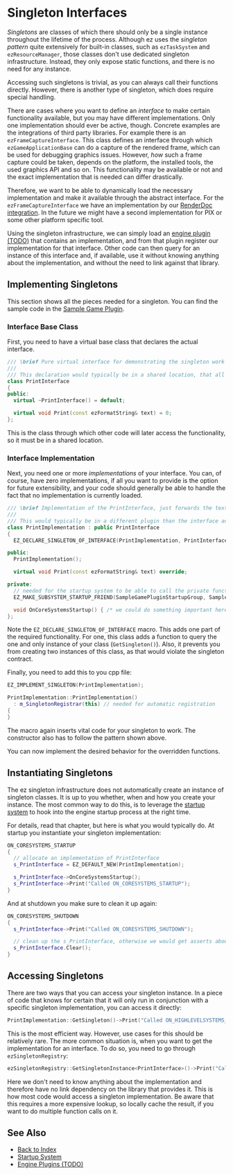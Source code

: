 # Singleton Interfaces

*Singletons* are classes of which there should only be a single instance throughout the lifetime of the process. Although ez uses the *singleton pattern* quite extensively for built-in classes, such as `ezTaskSystem` and `ezResourceManager`, those classes don't use dedicated singleton infrastructure. Instead, they only expose static functions, and there is no need for any instance.

Accessing such singletons is trivial, as you can always call their functions directly. However, there is another type of singleton, which does require special handling.

There are cases where you want to define an *interface* to make certain functionality available, but you may have different implementations. Only one implementation should ever be active, though. Concrete examples are the integrations of third party libraries. For example there is an `ezFrameCaptureInterface`. This class defines an interface through which `ezGameApplicationBase` can do a capture of the rendered frame, which can be used for debugging graphics issues. However, *how* such a frame capture could be taken, depends on the platform, the installed tools, the used graphics API and so on. This functionality may be available or not and the exact implementation that is needed can differ drastically.

Therefore, we want to be able to dynamically load the necessary implementation and make it available through the abstract interface. For the `ezFrameCaptureInterface` we have an implementation by our [RenderDoc integration](../../debugging/renderdoc.md). In the future we might have a second implementation for PIX or some other platform specific tool.

Using the singleton infrastructure, we can simply load an [engine plugin (TODO)](../../custom-code/cpp/engine-plugins.md) that contains an implementation, and from that plugin register our implementation for that interface. Other code can then query for an instance of this interface and, if available, use it without knowing anything about the implementation, and without the need to link against that library.

## Implementing Singletons

This section shows all the pieces needed for a singleton. You can find the sample code in the [Sample Game Plugin](../../samples/sample-game-plugin.md).

### Interface Base Class

First, you need to have a virtual base class that declares the actual interface.

<!-- BEGIN-DOCS-CODE-SNIPPET: singleton-interface -->
```cpp
/// \brief Pure virtual interface for demonstrating the singleton work flow
///
/// This declaration would typically be in a shared location, that all code can #include
class PrintInterface
{
public:
  virtual ~PrintInterface() = default;

  virtual void Print(const ezFormatString& text) = 0;
};
```
<!-- END-DOCS-CODE-SNIPPET -->

This is the class through which other code will later access the functionality, so it must be in a shared location.

### Interface Implementation

Next, you need one or more *implementations* of your interface. You can, of course, have zero implementations, if all you want to provide is the option for future extensibility, and your code should generally be able to handle the fact that no implementation is currently loaded.

<!-- BEGIN-DOCS-CODE-SNIPPET: singleton-impl-declaration -->
```cpp
/// \brief Implementation of the PrintInterface, just forwards the text to ezLog::Info()
///
/// This would typically be in a different plugin than the interface and would be allocated by that plugin on startup.
class PrintImplementation : public PrintInterface
{
  EZ_DECLARE_SINGLETON_OF_INTERFACE(PrintImplementation, PrintInterface);

public:
  PrintImplementation();

  virtual void Print(const ezFormatString& text) override;

private:
  // needed for the startup system to be able to call the private function below
  EZ_MAKE_SUBSYSTEM_STARTUP_FRIEND(SampleGamePluginStartupGroup, SampleGamePluginMainStartup);

  void OnCoreSystemsStartup() { /* we could do something important here */ }
};
```
<!-- END-DOCS-CODE-SNIPPET -->

Note the `EZ_DECLARE_SINGLETON_OF_INTERFACE` macro. This adds one part of the required functionality. For one, this class adds a function to query the one and only instance of your class (`GetSingleton()`). Also, it prevents you from creating two instances of this class, as that would violate the singleton contract.

Finally, you need to add this to you cpp file:

<!-- BEGIN-DOCS-CODE-SNIPPET: singleton-impl-definition -->
```cpp
EZ_IMPLEMENT_SINGLETON(PrintImplementation);

PrintImplementation::PrintImplementation()
  : m_SingletonRegistrar(this) // needed for automatic registration
{
}
```
<!-- END-DOCS-CODE-SNIPPET -->

The macro again inserts vital code for your singleton to work. The constructor also has to follow the pattern shown above.

You can now implement the desired behavior for the overridden functions.

## Instantiating Singletons

The ez singleton infrastructure does not automatically create an instance of singleton classes. It is up to you whether, when and how you create your instance. The most common way to do this, is to leverage the [startup system](startup.md) to hook into the engine startup process at the right time.

For details, read that chapter, but here is what you would typically do. At startup you instantiate your singleton implementation:

<!-- BEGIN-DOCS-CODE-SNIPPET: singleton-allocate -->
```cpp
ON_CORESYSTEMS_STARTUP
{
  // allocate an implementation of PrintInterface
  s_PrintInterface = EZ_DEFAULT_NEW(PrintImplementation);

  s_PrintInterface->OnCoreSystemsStartup();
  s_PrintInterface->Print("Called ON_CORESYSTEMS_STARTUP");
}
```
<!-- END-DOCS-CODE-SNIPPET -->

And at shutdown you make sure to clean it up again:

<!-- BEGIN-DOCS-CODE-SNIPPET: singleton-deallocate -->
```cpp
ON_CORESYSTEMS_SHUTDOWN
{
  s_PrintInterface->Print("Called ON_CORESYSTEMS_SHUTDOWN");

  // clean up the s_PrintInterface, otherwise we would get asserts about memory leaks at shutdown
  s_PrintInterface.Clear();
}
```
<!-- END-DOCS-CODE-SNIPPET -->

## Accessing Singletons

There are two ways that you can access your singleton instance. In a piece of code that knows for certain that it will only run in conjunction with a specific singleton implementation, you can access it directly:

<!-- BEGIN-DOCS-CODE-SNIPPET: singleton-query-instance -->
```cpp
PrintImplementation::GetSingleton()->Print("Called ON_HIGHLEVELSYSTEMS_SHUTDOWN");
```
<!-- END-DOCS-CODE-SNIPPET -->

This is the most efficient way. However, use cases for this should be relatively rare. The more common situation is, when you want to get the implementation for an interface. To do so, you need to go through `ezSingletonRegistry`:

<!-- BEGIN-DOCS-CODE-SNIPPET: singleton-query-interface -->
```cpp
ezSingletonRegistry::GetSingletonInstance<PrintInterface>()->Print("Called ON_HIGHLEVELSYSTEMS_STARTUP");
```
<!-- END-DOCS-CODE-SNIPPET -->

Here we don't need to know anything about the implementation and therefore have no link dependency on the library that provides it. This is how most code would access a singleton implementation. Be aware that this requires a more expensive lookup, so locally cache the result, if you want to do multiple function calls on it.

## See Also

* [Back to Index](../../index.md)
* [Startup System](startup.md)
* [Engine Plugins (TODO)](../../custom-code/cpp/engine-plugins.md)
